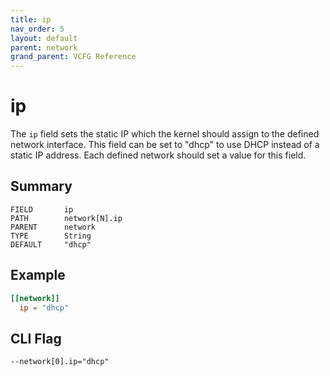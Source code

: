 ```yaml
---
title: ip
nav_order: 5
layout: default
parent: network
grand_parent: VCFG Reference
---
```


# ip

The `ip` field sets the static IP which the kernel should assign to the defined network interface. This field can be set to "dhcp" to use DHCP instead of a static IP address. Each defined network should set a value for this field.

## Summary

```
FIELD       ip
PATH        network[N].ip
PARENT      network
TYPE        String
DEFAULT     "dhcp"
```

## Example

```toml
[[network]]
  ip = "dhcp"
```

## CLI Flag

```
--network[0].ip="dhcp"
```
